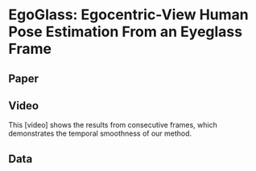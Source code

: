 # EgoGlass: Egocentric-View Human Pose Estimation From an Eyeglass Frame
## Paper
## Video
This [video] shows the results from consecutive frames, which demonstrates the temporal smoothness of our method.
## Data
